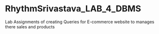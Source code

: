 # RhythmSrivastava_LAB_4_DBMS
Lab Assignments of creating Queries for E-commerce website to manages there sales and products
